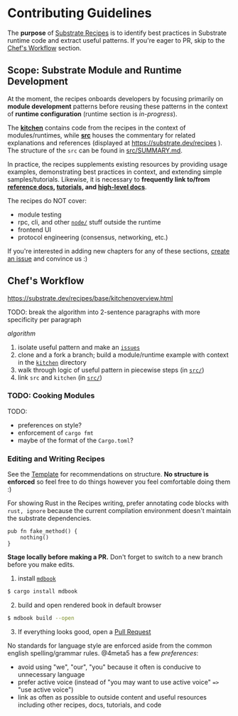 # Contributing Guidelines

The **purpose** of [Substrate Recipes](https://substrate.dev/recipes/) is to identify best practices in Substrate runtime code and extract useful patterns. If you're eager to PR, skip to the [Chef's Workflow](#workflow) section.

## Scope: Substrate Module and Runtime Development <a name = "scope"></a>

At the moment, the recipes onboards developers by focusing primarily on **module development** patterns before reusing these patterns in the context of **runtime configuration** (runtime section is *in-progress*).

The **[kitchen](./kitchen)** contains code from the recipes in the context of modules/runtimes, while **[src](./src)** houses the commentary for related explanations and references (displayed at https://substrate.dev/recipes ). The structure of the `src` can be found in [src/SUMMARY.md](./src/SUMMARY.md).

In practice, the recipes supplements existing resources by providing usage examples, demonstrating best practices in context, and extending simple samples/tutorials. Likewise, it is necessary to **frequently link to/from [reference docs](https://crates.parity.io/substrate_service/index.html?), [tutorials](https://github.com/substrate-developer-hub/), and [high-level docs](https://substrate.dev/)**.

The recipes do NOT cover:
* module testing
* rpc, cli, and other [`node/`](https://github.com/paritytech/substrate/tree/master/node) stuff outside the runtime
* frontend UI
* protocol engineering (consensus, networking, etc.)

If you're interested in adding new chapters for any of these sections, [create an issue](https://github.com/substrate-developer-hub/recipes/issues/new) and convince us :)

## Chef's Workflow <a name = "workflow"></a>

https://substrate.dev/recipes/base/kitchenoverview.html

TODO: break the algorithm into 2-sentence paragraphs with more specificity per paragraph

*algorithm*
1. isolate useful pattern and make an [`issues`](https://github.com/substrate-developer-hub/recipes/issues)
2. clone and a fork a branch; build a module/runtime example with context in the [`kitchen`](https://github.com/substrate-developer-hub/recipes/tree/master/kitchen) directory
3. walk through logic of useful pattern in piecewise steps (in [`src/`](https://github.com/substrate-developer-hub/recipes/tree/master/src))
4. link `src` and `kitchen` (in [`src/`](https://github.com/substrate-developer-hub/recipes/tree/master/src)) 

### TODO: Cooking Modules

TODO:
* preferences on style?
* enforcement of `cargo fmt`
* maybe of the format of the `Cargo.toml`?

### Editing and Writing Recipes

See the [Template](./src/TEMPLATE.md) for recommendations on structure. **No structure is enforced** so feel free to do things however you feel comfortable doing them :)

For showing Rust in the Recipes writing, prefer annotating code blocks with `rust, ignore` because the current compilation environment doesn't maintain the substrate dependencies.

```rust, ignore
pub fn fake_method() {
    nothing()
}
```

**Stage locally before making a PR.** Don't forget to switch to a new branch before you make edits.

1. install [`mdbook`](https://github.com/rust-lang-nursery/mdBook)

```bash
$ cargo install mdbook
```

2. build and open rendered book in default browser

```bash
$ mdbook build --open
```

3. If everything looks good, open a [Pull Request](https://github.com/substrate-developer-hub/recipes/compare)

No standards for language style are enforced aside from the common english spelling/grammar rules. @4meta5 has a few *preferences*:
* avoid using "we", "our", "you" because it often is conducive to unnecessary language
* prefer active voice (instead of "you may want to use active voice" `=>` "use active voice")
* link as often as possible to outside content and useful resources including other recipes, docs, tutorials, and code